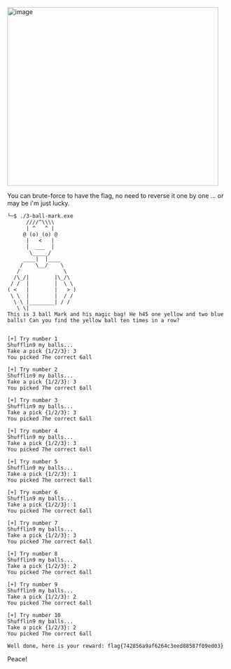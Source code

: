 <img width="482" height="407" alt="image" src="https://github.com/user-attachments/assets/ea1553e2-7943-42c7-bc91-47ac68b5b3b9" />  

You can brute-force to have the flag, no need to reverse it one by one ... or may be i'm just lucky.  

```
└─$ ./3-ball-mark.exe
      ////^\\\\
      | ^   ^ |
     @ (o) (o) @
      |   <   |
      |  ___  |
       \_____/
     ____|  |____
    /    \__/    \
   /              \
  /\_/|        |\_/\
 / /  |        |  \ \
( <   |        |   > )
 \ \  |        |  / /
  \ \ |________| / /
   \ \|
This is 3 ball Mark and his magic bag! He h45 one yellow and two blue balls! Can you find the yellow ball ten times in a row?


[+] Try number 1
Shufflin9 my balls...
Take a pick {1/2/3}: 3
You picked 7he correct 6all

[+] Try number 2
Shufflin9 my balls...
Take a pick {1/2/3}: 3
You picked 7he correct 6all

[+] Try number 3
Shufflin9 my balls...
Take a pick {1/2/3}: 3
You picked 7he correct 6all

[+] Try number 4
Shufflin9 my balls...
Take a pick {1/2/3}: 3
You picked 7he correct 6all

[+] Try number 5
Shufflin9 my balls...
Take a pick {1/2/3}: 1
You picked 7he correct 6all

[+] Try number 6
Shufflin9 my balls...
Take a pick {1/2/3}: 1
You picked 7he correct 6all

[+] Try number 7
Shufflin9 my balls...
Take a pick {1/2/3}: 3
You picked 7he correct 6all

[+] Try number 8
Shufflin9 my balls...
Take a pick {1/2/3}: 2
You picked 7he correct 6all

[+] Try number 9
Shufflin9 my balls...
Take a pick {1/2/3}: 2
You picked 7he correct 6all

[+] Try number 10
Shufflin9 my balls...
Take a pick {1/2/3}: 2
You picked 7he correct 6all

Well done, here is your reward: flag{742856a9af6264c3eed88587f09ed03}
```
Peace!


